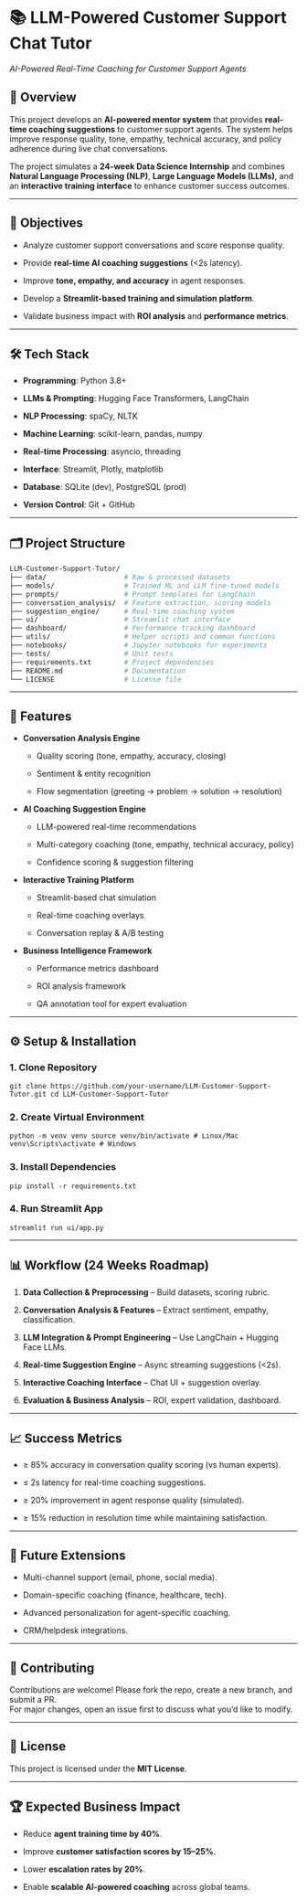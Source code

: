 
# 📚 LLM-Powered Customer Support Chat Tutor

_AI-Powered Real-Time Coaching for Customer Support Agents_

## 📖 Overview

This project develops an **AI-powered mentor system** that provides **real-time coaching suggestions** to customer support agents. The system helps improve response quality, tone, empathy, technical accuracy, and policy adherence during live chat conversations.

The project simulates a **24-week Data Science Internship** and combines **Natural Language Processing (NLP)**, **Large Language Models (LLMs)**, and an **interactive training interface** to enhance customer success outcomes.

----------

## 🎯 Objectives

-   Analyze customer support conversations and score response quality.
    
-   Provide **real-time AI coaching suggestions** (<2s latency).
    
-   Improve **tone, empathy, and accuracy** in agent responses.
    
-   Develop a **Streamlit-based training and simulation platform**.
    
-   Validate business impact with **ROI analysis** and **performance metrics**.
    

----------

## 🛠️ Tech Stack

-   **Programming**: Python 3.8+
    
-   **LLMs & Prompting**: Hugging Face Transformers, LangChain
    
-   **NLP Processing**: spaCy, NLTK
    
-   **Machine Learning**: scikit-learn, pandas, numpy
    
-   **Real-time Processing**: asyncio, threading
    
-   **Interface**: Streamlit, Plotly, matplotlib
    
-   **Database**: SQLite (dev), PostgreSQL (prod)
    
-   **Version Control**: Git + GitHub
    

----------

## 🗂️ Project Structure

```bash
LLM-Customer-Support-Tutor/
├── data/                   # Raw & processed datasets
├── models/                 # Trained ML and LLM fine-tuned models
├── prompts/                # Prompt templates for LangChain
├── conversation_analysis/  # Feature extraction, scoring models
├── suggestion_engine/      # Real-time coaching system
├── ui/                     # Streamlit chat interface
├── dashboard/              # Performance tracking dashboard
├── utils/                  # Helper scripts and common functions
├── notebooks/              # Jupyter notebooks for experiments
├── tests/                  # Unit tests
├── requirements.txt        # Project dependencies
├── README.md               # Documentation
└── LICENSE                 # License file
```
----------

## 🚀 Features

-   **Conversation Analysis Engine**
    
    -   Quality scoring (tone, empathy, accuracy, closing)
        
    -   Sentiment & entity recognition
        
    -   Flow segmentation (greeting → problem → solution → resolution)
        
-   **AI Coaching Suggestion Engine**
    
    -   LLM-powered real-time recommendations
        
    -   Multi-category coaching (tone, empathy, technical accuracy, policy)
        
    -   Confidence scoring & suggestion filtering
        
-   **Interactive Training Platform**
    
    -   Streamlit-based chat simulation
        
    -   Real-time coaching overlays
        
    -   Conversation replay & A/B testing
        
-   **Business Intelligence Framework**
    
    -   Performance metrics dashboard
        
    -   ROI analysis framework
        
    -   QA annotation tool for expert evaluation
        

----------

## ⚙️ Setup & Installation

### 1. Clone Repository

`git clone https://github.com/your-username/LLM-Customer-Support-Tutor.git cd LLM-Customer-Support-Tutor` 

### 2. Create Virtual Environment

`python -m venv venv source venv/bin/activate # Linux/Mac venv\Scripts\activate # Windows` 

### 3. Install Dependencies

`pip install -r requirements.txt` 

### 4. Run Streamlit App

`streamlit run ui/app.py` 

----------

## 📊 Workflow (24 Weeks Roadmap)

1.  **Data Collection & Preprocessing** – Build datasets, scoring rubric.
    
2.  **Conversation Analysis & Features** – Extract sentiment, empathy, classification.
    
3.  **LLM Integration & Prompt Engineering** – Use LangChain + Hugging Face LLMs.
    
4.  **Real-time Suggestion Engine** – Async streaming suggestions (<2s).
    
5.  **Interactive Coaching Interface** – Chat UI + suggestion overlay.
    
6.  **Evaluation & Business Analysis** – ROI, expert validation, dashboard.
    

----------

## 📈 Success Metrics

-   ≥ 85% accuracy in conversation quality scoring (vs human experts).
    
-   ≤ 2s latency for real-time coaching suggestions.
    
-   ≥ 20% improvement in agent response quality (simulated).
    
-   ≥ 15% reduction in resolution time while maintaining satisfaction.
    

----------

## 🔮 Future Extensions

-   Multi-channel support (email, phone, social media).
    
-   Domain-specific coaching (finance, healthcare, tech).
    
-   Advanced personalization for agent-specific coaching.
    
-   CRM/helpdesk integrations.
    

----------

## 👥 Contributing

Contributions are welcome! Please fork the repo, create a new branch, and submit a PR.  
For major changes, open an issue first to discuss what you’d like to modify.

----------

## 📜 License

This project is licensed under the **MIT License**.

----------

## 🏆 Expected Business Impact

-   Reduce **agent training time by 40%**.
    
-   Improve **customer satisfaction scores by 15–25%**.
    
-   Lower **escalation rates by 20%**.
    

-   Enable **scalable AI-powered coaching** across global teams.
